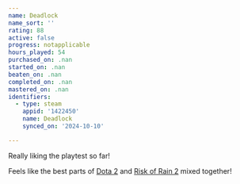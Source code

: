 ```yaml
---
name: Deadlock
name_sort: ''
rating: 88
active: false
progress: notapplicable
hours_played: 54
purchased_on: .nan
started_on: .nan
beaten_on: .nan
completed_on: .nan
mastered_on: .nan
identifiers:
  - type: steam
    appid: '1422450'
    name: Deadlock
    synced_on: '2024-10-10'

---
```

Really liking the playtest so far!

Feels like the best parts of [Dota 2](dota-2) and [Risk of Rain 2](risk-of-rain-2) mixed together!
